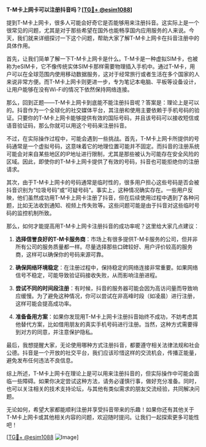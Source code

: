 **T-M卡上网卡可以注册抖音吗？[[TG💪+ @esim1088](https://t.me/s/esim1088)]**

提到T-M卡上网卡，很多人可能会好奇它是否能够用来注册抖音。这实际上是一个很常见的问题，尤其是对于那些希望在国外也能畅享国内应用服务的人来说。今天，我们就来详细探讨一下这个问题，帮助大家了解T-M卡上网卡在抖音注册中的具体作用。

首先，让我们简单了解一下T-M卡上网卡是什么。T-M卡是一种虚拟SIM卡，也被称为eSIM卡，它不像传统实体SIM卡那样需要物理插入手机中。通过T-M卡，用户可以在全球范围内使用移动数据服务，这对于经常旅行或者生活在多个国家的人来说非常方便。而T-M卡上网卡则更进一步，专为笔记本电脑、平板等设备设计，让用户能够在没有Wi-Fi的情况下依然保持网络连接。

那么，回到正题——T-M卡上网卡到底能不能注册抖音呢？答案是：理论上是可以的。抖音作为一个全球化的社交媒体平台，其注册和使用主要依赖于手机号码的验证。只要你的T-M卡上网卡能够提供有效的国际号码，并且该号码可以接收短信或语音验证码，那么你就可以用这个号码来注册抖音。

不过，在实际操作过程中，可能会遇到一些挑战。首先，T-M卡上网卡所提供的号码通常是一个虚拟号码，这意味着它的地理位置可能并不固定。而抖音的注册系统可能会对来自某些地区的IP地址进行限制，尤其是那些被认为可能存在安全风险的区域。因此，即使你的T-M卡上网卡提供了有效的号码，抖音也可能拒绝你的注册请求。

其次，由于T-M卡上网卡的号码通常是临时性的，很多用户担心这些号码是否会被抖音识别为“垃圾号码”或“可疑号码”。事实上，这种情况确实存在。一些用户反映，他们虽然成功用T-M卡上网卡注册了抖音，但在后续使用过程中遇到了各种问题，比如无法收到通知、视频上传失败等。这些问题可能是由于抖音对这些临时号码的监控机制所致。

那么，如何才能提高用T-M卡上网卡注册抖音的成功率呢？这里给大家几点建议：

1. **选择信誉良好的T-M卡服务商**：市场上有很多提供T-M卡服务的公司，但并非所有公司的服务质量都一样。尽量选择那些口碑较好、用户评价较高的服务商，这样可以确保你的号码来源可靠。

2. **确保网络环境稳定**：在注册过程中，保持稳定的网络连接非常重要。如果网络信号不稳定，可能导致验证码接收失败，从而影响注册进程。

3. **尝试不同的时间段注册**：有时候，抖音的服务器可能会因为高访问量而导致响应缓慢。为了避免这种情况，你可以尝试在非高峰时段（如凌晨）进行注册，这样可能会提高成功率。

4. **准备备用方案**：如果你发现用T-M卡上网卡注册抖音始终不成功，不妨考虑其他替代方案，比如借用朋友的真实手机号码进行注册。当然，这种方式需要得到对方的同意，并注意保护隐私。

最后，我想提醒大家，无论使用哪种方式注册抖音，都要遵守相关法律法规和社会公德。抖音是一个开放的社交平台，我们应该珍惜这样的交流机会，传播正能量，避免发布任何违法不良信息。

综上所述，T-M卡上网卡在理论上是可以用来注册抖音的，但实际操作中可能会面临一些障碍。如果你决定尝试这种方法，请务必谨慎行事，做好充分准备。同时，也可以关注相关的技术支持论坛，与其他有类似需求的朋友交流经验，共同解决问题。

无论如何，希望大家都能顺利注册并享受抖音带来的乐趣！如果你还有其他关于T-M卡上网卡或其他相关内容的问题，欢迎随时提问。让我们一起探索更多可能性吧！

[[TG💪+ @esim1088](https://t.me/s/esim1088) ![Image](https://i.postimg.cc/4NQfJmqS/Snipaste-2025-05-13-00-14-12.png)]